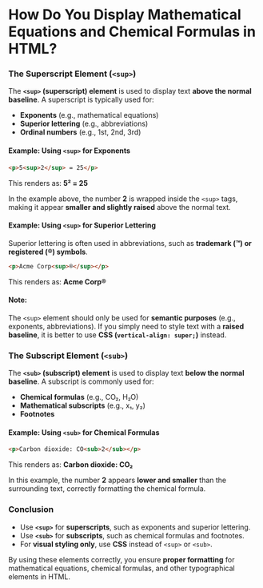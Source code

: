 # How Do You Display Mathematical Equations and Chemical Formulas in HTML?

### **The Superscript Element (`<sup>`)**  

The **`<sup>` (superscript) element** is used to display text **above the normal baseline**. A superscript is typically used for:  

- **Exponents** (e.g., mathematical equations)  
- **Superior lettering** (e.g., abbreviations)  
- **Ordinal numbers** (e.g., 1st, 2nd, 3rd)  

#### **Example: Using `<sup>` for Exponents**  

```html
<p>5<sup>2</sup> = 25</p>
```  

This renders as: **5² = 25**  

In the example above, the number **2** is wrapped inside the `<sup>` tags, making it appear **smaller and slightly raised** above the normal text.  

#### **Example: Using `<sup>` for Superior Lettering**  

Superior lettering is often used in abbreviations, such as **trademark (™) or registered (®) symbols**.  

```html
<p>Acme Corp<sup>®</sup></p>
```  

This renders as: **Acme Corp®**  

#### **Note:**  
The `<sup>` element should only be used for **semantic purposes** (e.g., exponents, abbreviations). If you simply need to style text with a **raised baseline**, it is better to use **CSS (`vertical-align: super;`)** instead.  

### **The Subscript Element (`<sub>`)**  

The **`<sub>` (subscript) element** is used to display text **below the normal baseline**. A subscript is commonly used for:  

- **Chemical formulas** (e.g., CO₂, H₂O)  
- **Mathematical subscripts** (e.g., x₁, y₂)  
- **Footnotes**  

#### **Example: Using `<sub>` for Chemical Formulas**  

```html
<p>Carbon dioxide: CO<sub>2</sub></p>
```  

This renders as: **Carbon dioxide: CO₂**  

In this example, the number **2** appears **lower and smaller** than the surrounding text, correctly formatting the chemical formula.  

### **Conclusion**  

- Use **`<sup>`** for **superscripts**, such as exponents and superior lettering.  
- Use **`<sub>`** for **subscripts**, such as chemical formulas and footnotes.  
- For **visual styling only**, use **CSS** instead of `<sup>` or `<sub>`.  

By using these elements correctly, you ensure **proper formatting** for mathematical equations, chemical formulas, and other typographical elements in HTML.